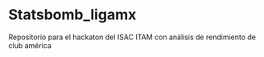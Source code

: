 # Statsbomb_ligamx
Repositorio para el hackaton del ISAC ITAM con análisis de rendimiento de club américa
